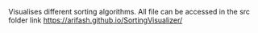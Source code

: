 Visualises different sorting algorithms.
All file can be accessed in the src folder
link  https://arifash.github.io/SortingVisualizer/
